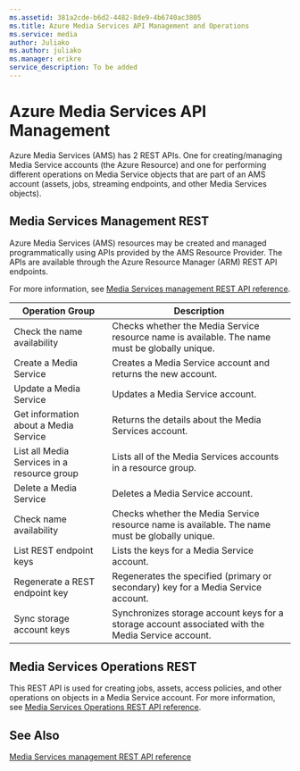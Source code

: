 ```yaml
---
ms.assetid: 381a2cde-b6d2-4482-8de9-4b6740ac3805
ms.title: Azure Media Services API Management and Operations
ms.service: media
author: Juliako
ms.author: juliako
ms.manager: erikre
service_description: To be added
---
```




# Azure Media Services API Management

Azure Media Services (AMS) has 2 REST APIs. One for creating/managing Media Service accounts (the Azure Resource) and one for performing different operations on Media Service objects that are part of an AMS account (assets, jobs, streaming endpoints, and other Media Services objects).
 

## Media Services Management REST

Azure Media Services (AMS) resources may be created and managed programmatically using APIs provided by the AMS Resource Provider. The APIs are available through the Azure Resource Manager (ARM) REST API endpoints.

For more information, see [Media Services management REST API reference](../../docs-ref-autogen/media/MediaService.json).

| Operation Group | Description |
|-----------------|-------------|
|Check the name availability|Checks whether the Media Service resource name is available. The name must be globally unique. |
|Create a Media Service|Creates a Media Service account and returns the new account.|
|Update a Media Service|Updates a Media Service account. |
|Get information about a Media Service|Returns the details about the Media Services account.
|List all Media Services in a resource group|Lists all of the Media Services accounts in a resource group.
|Delete a Media Service|Deletes a Media Service account.|
|Check name availability|Checks whether the Media Service resource name is available. The name must be globally unique.|
|List REST endpoint keys|Lists the keys for a Media Service account.|
|Regenerate a REST endpoint key|Regenerates the specified (primary or secondary) key for a Media Service account.|
|Sync storage account keys|Synchronizes storage account keys for a storage account associated with the Media Service account.|

## Media Services Operations REST

This REST API is used for creating jobs, assets, access policies, and other operations on objects in a Media Service account.
For more information, see [Media Services Operations REST API reference](operations/azure-media-services-rest-api-reference.md).

## See Also

[Media Services management REST API reference](../../docs-ref-autogen/media/MediaService.json)
